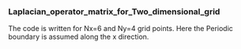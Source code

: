 ### Laplacian_operator_matrix_for_Two_dimensional_grid
The code is written for Nx=6 and Ny=4 grid points.
Here the Periodic boundary is assumed along the x direction.
